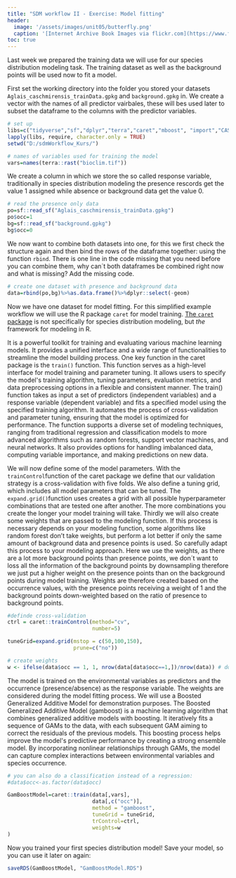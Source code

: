 ```yaml
---
title: "SDM workflow II - Exercise: Model fitting"
header:
  image: '/assets/images/unit05/butterfly.png'
  caption: '[Internet Archive Book Images via flickr.com](https://www.flickr.com/photos/internetarchivebookimages/page7) [public domain](https://creativecommons.org/publicdomain/zero/1.0/){:target="_blank"}'
toc: true
---
```


Last week we prepared the training data we will use for our species distribution modeling task. The training dataset as well as the background points will be used now to fit a model.

First set the working directory into the folder you stored your datasets `Aglais_caschmirensis_trainData.gpkg` and `background.gpkg` in. We create a vector with the names of all predictor vairbales, these will bes used later to subset the dataframe to the columns with the predictor variables.
```r
# set up
libs=c("tidyverse","sf","dplyr","terra","caret","mboost", "import","CAST","purrr")
lapply(libs, require, character.only = TRUE)
setwd("D:/sdmWorkflow_Kurs/")

# names of variables used for training the model
vars=names(terra::rast("bioclim.tif"))
```

We create a column in which we store the so called response variable, traditionally in species distribution modeling the presence rescords get the value 1 assigned while absence or background data get the value 0.  

```r
# read the presence only data
po=sf::read_sf("Aglais_caschmirensis_trainData.gpkg")
po$occ=1
bg=sf::read_sf("background.gpkg")
bg$occ=0
```

We now want to combine both datasets into one, for this we first check the structure again and then bind the rows of the dataframe together: using the function `rbind`.  There is one line in the code missing that you need before you can combine them, why can´t both dataframes be combined right now and what is missing? Add the missing code.

```r
# create one dataset with presence and background data
data=rbind(po,bg)%>%as.data.frame()%>%dplyr::select(-geom)
```
Now we have one dataset for model fitting. For this simplified example workflow we will use the R package `caret` for model training. [The `caret` package]( https://topepo.github.io/caret/) is not specifically for species distribution modeling, but *the* framework for modeling  in R. 

It is a powerful toolkit for training and evaluating various machine learning models. It provides a unified interface and a wide range of functionalities to streamline the model building process. One key function in the caret package is the `train()` function. This function serves as a high-level interface for model training and parameter tuning. It allows users to specify the model's training algorithm, tuning parameters, evaluation metrics, and data preprocessing options in a flexible and consistent manner.
The train() function takes as input a set of predictors (independent variables) and a response variable (dependent variable) and fits a specified model using the specified training algorithm. It automates the process of cross-validation and parameter tuning, ensuring that the model is optimized for performance.
The function supports a diverse set of modeling techniques, ranging from traditional regression and classification models to more advanced algorithms such as random forests, support vector machines, and neural networks. It also provides options for handling imbalanced data, computing variable importance, and making predictions on new data.

We will now define some of the model parameters. With the `trainControl`function of the caret package we define that our validation strategy is a cross-validation with five folds. We also define a tuning grid, which includes all model parameters that can be tuned. The `expand.grid()`function uses creates a grid with all possible hyperparameter combinations that are tested one after another. The more combinations you create the longer your model training will take. Thirdly we will also create some weights that are passed to the modeling function. If this process is necessary depends on your modeling function, some algorithms like random forest don’t take weights, but perform a lot better if only the same amount of background data and presence points is used. So carefully adapt this process to your modeling approach. 
Here we use the weights, as there are a lot more background points than presence points, we don´t want to loss all the information of the background points by downsampling therefore we just put a higher weight on the presence points than on the background points during model training.
Weights are therefore created based on the occurrence values, with the presence points receiving a weight of 1 and the background points down-weighted based on the ratio of presence to background points.
```r
#definde cross-validation
ctrl = caret::trainControl(method="cv",
                           number=5)

tuneGrid=expand.grid(mstop = c(50,100,150),
                     prune=c("no"))

# create weights
w <- ifelse(data$occ == 1, 1, nrow(data[data$occ==1,])/nrow(data)) # down-weighting
```
The model is trained on the environmental variables as predictors and the occurrence (presence/absence) as the response variable. The weights are considered during the model fitting process. We will use a Boosted Generalized Additive Model for demonstration purposes.
The Boosted Generalized Additive Model (gamboost) is a machine learning algorithm that combines generalized additive models with boosting. It iteratively fits a sequence of GAMs to the data, with each subsequent GAM aiming to correct the residuals of the previous models. This boosting process helps improve the model's predictive performance by creating a strong ensemble model. By incorporating nonlinear relationships through GAMs, the model can capture complex interactions between environmental variables and species occurrence.
```r
# you can also do a classification instead of a regression:
#data$occ<-as.factor(data$occ)

GamBoostModel=caret::train(data[,vars],
                           data[,c("occ")],
                           method = "gamboost",
                           tuneGrid = tuneGrid,
                           trControl=ctrl,
                           weights=w
)
```

Now you trained your first species distribution model! Save your model, so you can use it later on again: 

```r
saveRDS(GamBoostModel, "GamBoostModel.RDS")
```

